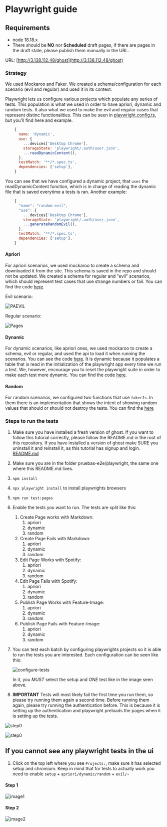 # Playwright guide

## Requirements

- node 18.18.x
- There should be **NO** nor **Scheduled** draft pages, if there are pages in the draft state, please publish them manually in the URL.

URL: [http://3.138.112.48/ghost](http://3.138.112.48/ghost)

### Strategy

We used Mockaroo and Faker. We created a schema/configuration for each scenario (evil and regular) and used it in its context.

Playwright lets us configure various projects which populate any series of tests. This population is what we used in order to have apriori, dynamic and random tests. It also what we used to make the evil and regular cases that represent distinc functionalities. This can be seen in [playwright.config.ts](./playwright.config.ts), but you'll find here and example.

```javascript
    {
      name: 'dynamic',
      use: {
        ...devices['Desktop Chrome'],
        storageState: 'playwright/.auth/user.json',
        ...readDynamicContent(),
      },
      testMatch: '**/*.spec.ts',
      dependencies: ['setup'],
    }
```

You can see that we have configured a dynamic project, that `uses` the readDynamicContent function, which is in charge of reading the dynamic file that is saved everytime a tests is ran. Another example:

```javascript
    {
      "name": "random-evil",
      "use": {
        ...devices['Desktop Chrome'],
        storageState: 'playwright/.auth/user.json',
        ...generateRandomEvil(),
      },
      testMatch: '**/*.spec.ts',
      dependencies: ['setup'],
    }
```


#### Apriori

For apriori scenarios, we used mockaroo to create a schema and downloaded it from the site. This schema is saved in the repo and should not be updated.
We created a schema for regular and "evil" scenarios, which should represent test cases that use strange numbers or fail. You can find the code
[here](./tests-a-priori/apriori.ts).

Evil scenario:

![PAEVIL](./images/PAEVIL.png)

Regular scenario:

![Pages](./images/PAGES.png.png)

#### Dynamic

For dynamic scenarios, like apriori ones, we used mockaroo to create a schema, evil or regular, and used the api to load it when running the scenarios. You can see the code [here](auth\auth.setup.ts#L7). It is dynamic because it populates a table that is read in the initialization of the playwright app every time we run a test. We, however, encourage you to reset the playwright suite in order to make each test more dynamic. You can find the code
[here](./test-dynamic-pool/dynamic-pool.ts).

#### Random

For random scenarios, we configured two functions that use `fakerJs`. In them there is an implementation that shows the intent of showing random values that should or should not destroy the tests. You can find the [here](./test-random-scenario/random.ts)

### Steps to run the tests

1. Make sure you have installed a fresh version of ghost. If you want to follow this tutorial correctly, please follow the README.md in the root of this repository. If you have installed a version of ghost make SURE you uninstall it and reinstall it, as this tutorial has signup and login. [README.md](../../README.md)
2. Make sure you are in the folder pruebas-e2e/playwright, the same one where this README.md lives.
3. `npm install`
4. `npx playwright install` to install playwrights browsers
4. `npm run test:pages`
5. Enable the tests you want to run. The tests are split like this: 
   1. Create Page works with Markdown: 
      1. apriori
      2. dynamic
      3. random
   2. Create Page Fails with Markdown:
      1. apriori
      2. dynamic
      3. random
   3. Edit Page Works with Spotify: 
      1. apriori
      2. dynamic
      3. random
   2. Edit Page Fails with Spotify:
      1. apriori
      2. dynamic
      3. random
   3. Publish Page Works with Feature-Image: 
      1. apriori
      2. dynamic
      3. random
   2. Publish Page Fails with Feature-Image:
      1. apriori
      2. dynamic
      3. random
6. You can test each batch by configuring playwrights projects so it is able to run the tests you are interested. Each configuration can be seen like this:

    ![configure-tests](./images/configure%20playwright.png)

    In it, you *MUST* select the setup and *ONE* test like in the image seen above.

8. **IMPORTANT** Tests will most likely fail the first time you run them, so please try running them again a second time. Before running them again, please try running the authentication before. This is because it is setting up the authentication and playwright preloads the pages when it is setting up the tests.  

![step0](./images/step%200%20playwright.png)

![step0](./images/step%200%20playwright.png)

## If you cannot see any playwright tests in the ui
1. Click on the top left where you see `Projects:`, make sure it has selected setup and chromium. Keep in mind that for tests to actually work you need to enable `setup` + `apriori/dynamic/random` + `evil/~`
#### Step 1
![image1](./images/step%201%20playwright.png)
#### Step 2
![image2](./images/step%202%20playwright.png)